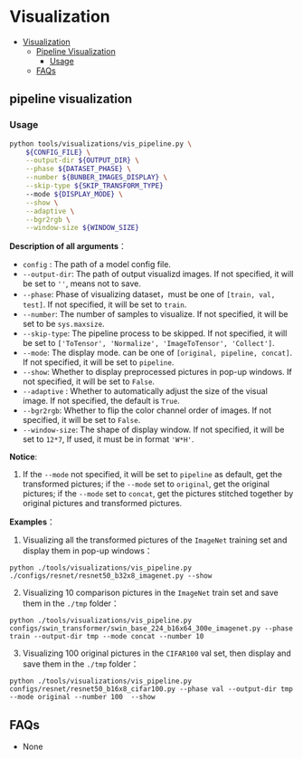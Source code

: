 # Visualization

<!-- TOC -->

- [Visualization](#visualization)
  - [Pipeline Visualization](#pipeline-visualization)
    - [Usage](#usage)
  - [FAQs](#faqs)

<!-- TOC -->

## pipeline visualization

### Usage

```bash
python tools/visualizations/vis_pipeline.py \
    ${CONFIG_FILE} \
    --output-dir ${OUTPUT_DIR} \
    --phase ${DATASET_PHASE} \
    --number ${BUNBER_IMAGES_DISPLAY} \
    --skip-type ${SKIP_TRANSFORM_TYPE}
    --mode ${DISPLAY_MODE} \
    --show \
    --adaptive \
    --bgr2rgb \
    --window-size ${WINDOW_SIZE}
```

**Description of all arguments**：

- `config` : The path of a model config file.
- `--output-dir`: The path of output visualizd images. If not specified, it will be set to `''`, means not to save.
- `--phase`: Phase of visualizing dataset，must be one of `[train, val, test]`. If not specified, it will be set to `train`.
- `--number`: The number of samples to visualize. If not specified, it will be set to be `sys.maxsize`.
- `--skip-type`: The pipeline process to be skipped. If not specified, it will be set to `['ToTensor', 'Normalize', 'ImageToTensor', 'Collect']`.
- `--mode`: The display mode. can be one of `[original, pipeline, concat]`. If not specified, it will be set to `pipeline`.
- `--show`: Whether to display preprocessed pictures in pop-up windows. If not specified, it will be set to `False`.
- `--adaptive` : Whether to automatically adjust the size of the visual image. If not specified, the default is `True`.
- `--bgr2rgb`: Whether to flip the color channel order of images. If not specified, it will be set to `False`.
- `--window-size`: The shape of display window. If not specified, it will be set to `12*7`, If used, it must be in format `'W*H'`.

**Notice**:

1. If the `--mode` not specified, it will be set to `pipeline` as default, get the transformed pictures; if the `--mode` set to `original`, get the original pictures; if the `--mode` set to `concat`, get the pictures stitched together by original pictures and transformed pictures.

**Examples**：

1. Visualizing all the transformed pictures of the `ImageNet` training set and display them in pop-up windows：

`python ./tools/visualizations/vis_pipeline.py ./configs/resnet/resnet50_b32x8_imagenet.py --show`

2. Visualizing 10 comparison pictures in the `ImageNet` train set and save them in the `./tmp` folder：

`python ./tools/visualizations/vis_pipeline.py configs/swin_transformer/swin_base_224_b16x64_300e_imagenet.py --phase train --output-dir tmp --mode concat --number 10`

3. Visualizing 100 original pictures in the `CIFAR100` val set, then display and save them in the `./tmp` folder：

`python ./tools/visualizations/vis_pipeline.py configs/resnet/resnet50_b16x8_cifar100.py --phase val --output-dir tmp --mode original --number 100  --show`

## FAQs

- None
